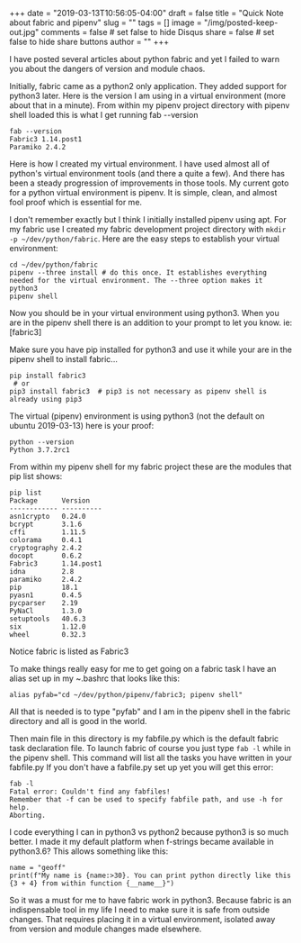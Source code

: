 +++
date = "2019-03-13T10:56:05-04:00"
draft = false
title = "Quick Note about fabric and pipenv"
slug = ""
tags = []
image = "/img/posted-keep-out.jpg"
comments = false	# set false to hide Disqus
share = false	# set false to hide share buttons
author = ""
+++


I have posted several articles about python fabric and yet I failed to warn you about the dangers of
version and module chaos.

Initially, fabric came as a python2 only application. They added support for python3 later. Here is the version
I am using in a virtual environment (more about that in a minute). From within my pipenv project directory with pipenv shell loaded
this is what I get running fab --version

```
fab --version
Fabric3 1.14.post1
Paramiko 2.4.2
```
Here is how I created my virtual environment. I have used almost all of python's virtual environment tools (and there a quite a few).
And there has been a steady progression of improvements in those tools. My current goto for a python virtual environment is pipenv.
It is simple, clean, and almost fool proof which is essential for me. 

<!--more-->

I don't remember exactly but I think I initially installed pipenv using apt. For my fabric use I created my fabric development project
directory with `mkdir -p ~/dev/python/fabric`. Here are the easy steps to establish your virtual environment:
```
cd ~/dev/python/fabric
pipenv --three install # do this once. It establishes everything needed for the virtual environment. The --three option makes it python3
pipenv shell
```
Now you should be in your virtual environment using python3. When you are in the pipenv shell there is an addition to your prompt to let you
know. ie: [fabric3]

Make sure you have pip installed for python3 and use it while your are in the pipenv shell to install fabric...
```
pip install fabric3
 # or
pip3 install fabric3  # pip3 is not necessary as pipenv shell is already using pip3
```

The virtual (pipenv) environment is using python3 (not the default on ubuntu 2019-03-13) here is your proof:
```
python --version
Python 3.7.2rc1
```

From within my pipenv shell for my fabric project these are the modules that pip list shows:
```
pip list
Package      Version   
------------ ----------
asn1crypto   0.24.0    
bcrypt       3.1.6     
cffi         1.11.5    
colorama     0.4.1     
cryptography 2.4.2     
docopt       0.6.2     
Fabric3      1.14.post1
idna         2.8       
paramiko     2.4.2     
pip          18.1      
pyasn1       0.4.5     
pycparser    2.19      
PyNaCl       1.3.0     
setuptools   40.6.3    
six          1.12.0    
wheel        0.32.3    
```
Notice fabric is listed as Fabric3

To make things really easy for me to get going on a fabric task I have an alias set up in my ~.bashrc that looks like this:
```
alias pyfab="cd ~/dev/python/pipenv/fabric3; pipenv shell"
```

All that is needed is to type "pyfab" and I am in the pipenv shell in the fabric directory and all is good in the world.

Then main file in this directory is my fabfile.py which is the default fabric task declaration file.
To launch fabric of course you just type `fab -l` while in the pipenv shell. This command will list all the tasks you have written in
your fabfile.py If you don't have a fabfile.py set up yet you will get this error:
```
fab -l
Fatal error: Couldn't find any fabfiles!
Remember that -f can be used to specify fabfile path, and use -h for help.
Aborting.
```

I code everything I can in python3 vs python2 because python3 is so much better. I made it my default platform when f-strings
became available in python3.6? This allows something like this:
```
name = "geoff"
print(f"My name is {name:>30}. You can print python directly like this {3 + 4} from within function {__name__}")
```

So it was a must for me to have fabric work in python3. Because fabric is an indispensable tool in my life I need to make sure it is safe
from outside changes. That requires placing it in a virtual environment, isolated away from version and module changes made elsewhere.

